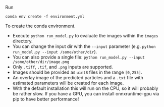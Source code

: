 Run

`conda env create -f environment.yml`

To create the conda environment.
- Execute `python run_model.py` to evaluate the images within the `images` directory.
- You can change the input dir with the `--input` parameter (e.g. `python run_model.py --input /some/other/dir`).
- You can also provide a single file: `python run_model.py --input /some/other/dir/image.png`
- Only `.tiff`, `.tif`, and `.png` inputs are supported.
- Images should be provided as `uint8` files in the range `[0,255]`. 
- An overlay image of the predicted particles and a `.txt` file with estimated parameters will be created for each image.
- With the default installation this will run on the CPU, so it will probably be rather slow. If you have a GPU, you can install onnxruntime-gpu via pip to have better performance!
